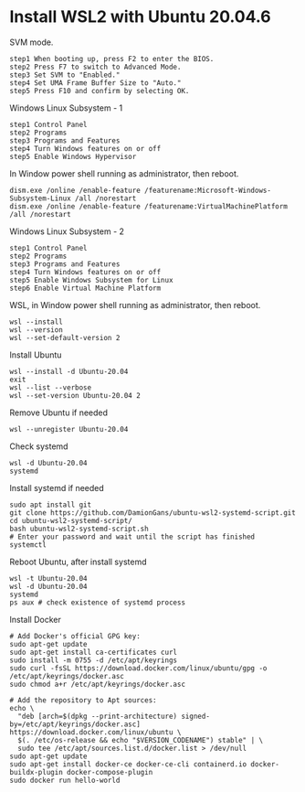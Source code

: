 # Install WSL2 with Ubuntu 20.04.6

SVM mode.
```
step1 When booting up, press F2 to enter the BIOS.
step2 Press F7 to switch to Advanced Mode.
step3 Set SVM to "Enabled."
step4 Set UMA Frame Buffer Size to "Auto."
step5 Press F10 and confirm by selecting OK.
```

Windows Linux Subsystem - 1
```
step1 Control Panel
step2 Programs
step3 Programs and Features
step4 Turn Windows features on or off
step5 Enable Windows Hypervisor
```

In Window power shell running as administrator, then reboot.
```
dism.exe /online /enable-feature /featurename:Microsoft-Windows-Subsystem-Linux /all /norestart
dism.exe /online /enable-feature /featurename:VirtualMachinePlatform /all /norestart
```
Windows Linux Subsystem - 2
```
step1 Control Panel
step2 Programs
step3 Programs and Features
step4 Turn Windows features on or off
step5 Enable Windows Subsystem for Linux
step6 Enable Virtual Machine Platform
```


WSL, in Window power shell running as administrator, then reboot.
```
wsl --install
wsl --version
wsl --set-default-version 2
```

Install Ubuntu
```
wsl --install -d Ubuntu-20.04
exit
wsl --list --verbose
wsl --set-version Ubuntu-20.04 2
```

Remove Ubuntu if needed
```
wsl --unregister Ubuntu-20.04
```

Check systemd
```
wsl -d Ubuntu-20.04
systemd
```
Install systemd if needed
```
sudo apt install git
git clone https://github.com/DamionGans/ubuntu-wsl2-systemd-script.git
cd ubuntu-wsl2-systemd-script/
bash ubuntu-wsl2-systemd-script.sh
# Enter your password and wait until the script has finished
systemctl
```

Reboot Ubuntu, after install systemd
```
wsl -t Ubuntu-20.04
wsl -d Ubuntu-20.04
systemd
ps aux # check existence of systemd process
```

Install Docker
```
# Add Docker's official GPG key:
sudo apt-get update
sudo apt-get install ca-certificates curl
sudo install -m 0755 -d /etc/apt/keyrings
sudo curl -fsSL https://download.docker.com/linux/ubuntu/gpg -o /etc/apt/keyrings/docker.asc
sudo chmod a+r /etc/apt/keyrings/docker.asc

# Add the repository to Apt sources:
echo \
  "deb [arch=$(dpkg --print-architecture) signed-by=/etc/apt/keyrings/docker.asc] https://download.docker.com/linux/ubuntu \
  $(. /etc/os-release && echo "$VERSION_CODENAME") stable" | \
  sudo tee /etc/apt/sources.list.d/docker.list > /dev/null
sudo apt-get update
sudo apt-get install docker-ce docker-ce-cli containerd.io docker-buildx-plugin docker-compose-plugin
sudo docker run hello-world
```





